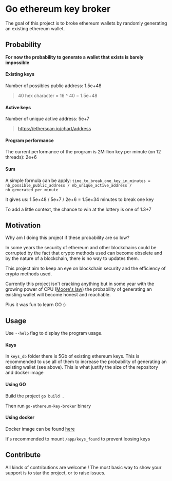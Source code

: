 # Go ethereum key broker

The goal of this project is to broke ethereum wallets by randomly generating an existing ethereum wallet.

## Probability

__For now the probability to generate a wallet that exists is barely impossible__

#### Existing keys

Number of possibles public address: 1.5e+48
> 40 hex character = 16 ^ 40 = 1.5e+48

#### Active keys

Number of unique active address: 5e+7
> https://etherscan.io/chart/address

#### Program performance

The current performance of the program is 2Million key per minute (on 12 threads): 2e+6

#### Sum

A simple formula can be apply: `time_to_break_one_key_in_minutes = nb_possible_public_address / nb_unique_active_address / nb_generated_per_minute`

It gives us: 1.5e+48 / 5e+7 / 2e+6 = 1.5e+34 minutes to break one key

To add a little context, the chance to win at the lottery is one of 1.3+7

## Motivation

Why am I doing this project if these probability are so low?

In some years the security of ethereum and other blockchains could be corrupted by the fact that crypto methods used can become obselete and by the nature of a blockchain, there is no way to updates them.

This project aim to keep an eye on blockchain security and the efficiency of crypto methods used.

Currently this project isn't cracking anything but in some year with the growing power of CPU ([Moore's law](https://en.wikipedia.org/wiki/Moore%27s_law)) the probability of generating an existing wallet will become honest and reachable.

Plus it was fun to learn GO :)

## Usage

Use `--help` flag to display the program usage.

#### Keys

In `keys_db` folder there is 5Gb of existing ethereum keys. This is recommended to use all of them to increase the probability of generating an existing wallet (see above). This is what justify the size of the repository and docker image

#### Using GO

Build the project `go build .`

Then run `go-ethereum-key-broker` binary

#### Using docker



Docker image can be found [here](https://hub.docker.com/repository/docker/noerls/go-ethereum-key-broker)

It's recommended to mount `/app/keys_found` to prevent loosing keys

## Contribute

All kinds of contributions are welcome ! The most basic way to show your support is to star the project, or to raise issues.